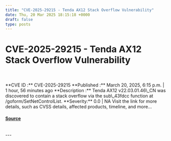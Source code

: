 ```yaml
---
title: "CVE-2025-29215 - Tenda AX12 Stack Overflow Vulnerability"
date: Thu, 20 Mar 2025 18:15:18 +0000
draft: false
type: posts
---
```

# CVE-2025-29215 - Tenda AX12 Stack Overflow Vulnerability

<br/>

<br/>
**CVE ID :** CVE-2025-29215  
**Published :** March 20, 2025, 6:15 p.m. | 1 hour, 56 minutes ago  
**Description :** Tenda AX12 v22.03.01.46\_CN was discovered to contain a stack overflow via the sub\_43fdcc function at /goform/SetNetControlList.  
**Severity:** 0.0 | NA  
Visit the link for more details, such as CVSS details, affected products, timeline, and more...

#### [Source](https://cvefeed.io/vuln/detail/CVE-2025-29215)

<br/>
---
